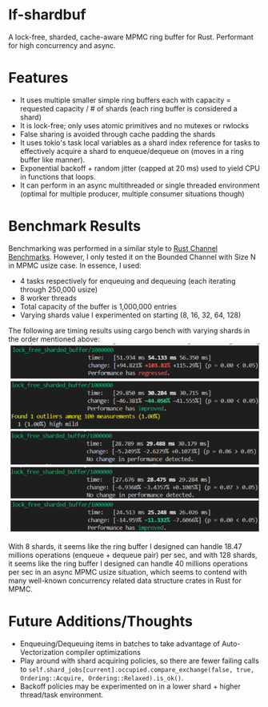 # lf-shardbuf
A lock-free, sharded, cache-aware MPMC ring buffer for Rust. Performant for high concurrency and async.

# Features
* It uses multiple smaller simple ring buffers each with capacity = requested capacity / # of shards (each ring buffer is considered a shard)
* It is lock-free; only uses atomic primitives and no mutexes or rwlocks
* False sharing is avoided through cache padding the shards
* It uses tokio's task local variables as a shard index reference for tasks to effectively acquire a shard to enqueue/dequeue on (moves in a ring buffer like manner).
* Exponential backoff + random jitter (capped at 20 ms) used to yield CPU in functions that loops.
* It can perform in an async multithreaded or single threaded environment (optimal for multiple producer, multiple consumer situations though)

# Benchmark Results
Benchmarking was performed in a similar style to [Rust Channel Benchmarks](https://github.com/fereidani/rust-channel-benchmarks/tree/main). However, I only tested it on the Bounded Channel with Size N in MPMC usize case. In essence, I used:
* 4 tasks respectively for enqueuing and dequeuing (each iterating through 250,000 usize)
* 8 worker threads
* Total capacity of the buffer is 1,000,000 entries
* Varying shards value I experimented on starting (8, 16, 32, 64, 128)

The following are timing results using cargo bench with varying shards in the order mentioned above:
![MPMC usize Benchmark Results](readme_imgs/mpmc_usize_bm.png)

With 8 shards, it seems like the ring buffer I designed can handle 18.47 millions operations (enqueue + dequeue pair) per sec, and with 128 shards, it seems like the ring buffer I designed can handle 40 millions operations per sec in an async MPMC usize situation, which seems to contend with many well-known concurrency related data structure crates in Rust for MPMC.

# Future Additions/Thoughts
* Enqueuing/Dequeuing items in batches to take advantage of Auto-Vectorization compiler optimizations
* Play around with shard acquiring policies, so there are fewer failing calls to `self.shard_jobs[current].occupied.compare_exchange(false, true, Ordering::Acquire, Ordering::Relaxed).is_ok()`.
* Backoff policies may be experimented on in a lower shard + higher thread/task environment.
